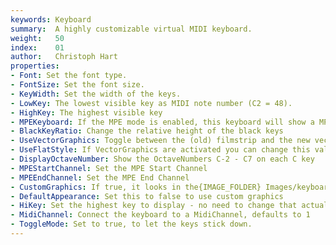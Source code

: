 ```yaml
---
keywords: Keyboard
summary:  A highly customizable virtual MIDI keyboard.
weight:   50
index:    01
author:   Christoph Hart
properties:
- Font: Set the font type.
- FontSize: Set the font size. 
- KeyWidth: Set the width of the keys.
- LowKey: The lowest visible key as MIDI note number (C2 = 48).
- HighKey: The highest visible key
- MPEKeyboard: If the MPE mode is enabled, this keyboard will show a MPE style keyboard with multi touch support.
- BlackKeyRatio: Change the relative height of the black keys
- UseVectorGraphics: Toggle between the (old) filmstrip and the new vector based keyboard
- UseFlatStyle: If VectorGraphics are activated you can change this value for a flat keyboard 
- DisplayOctaveNumber: Show the OctaveNumbers C-2 - C7 on each C key 
- MPEStartChannel: Set the MPE Start Channel
- MPEEndChannel: Set the MPE End Channel
- CustomGraphics: If true, it looks in the{IMAGE_FOLDER} Images/keyboard/ for keyboard imagefiles called up_0.png ... to up_11.png and down_0.png to down_11.png. The files have to be present to render the whole keyboard.
- DefaultAppearance: Set this to false to use custom graphics
- HiKey: Set the highest key to display - no need to change that actually :)
- MidiChannel: Connect the keyboard to a MidiChannel, defaults to 1
- ToggleMode: Set to true, to let the keys stick down.
---
```

